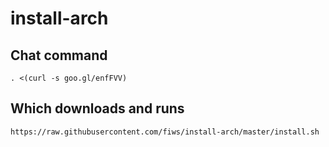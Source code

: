 # install-arch

## Chat command

```
. <(curl -s goo.gl/enfFVV)

```

## Which downloads and runs

```
https://raw.githubusercontent.com/fiws/install-arch/master/install.sh
```

